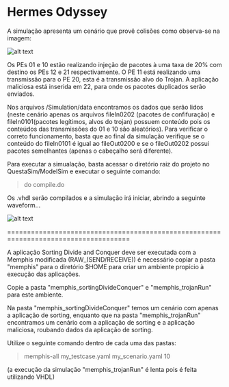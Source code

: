 # Hermes Odyssey

A simulação apresenta um cenário que provê colisões como observa-se na imagem:

![alt text](https://raw.githubusercontent.com/iacanaw/Hermes_Odyssey/master/Cenário.png)

Os PEs 01 e 10 estão realizando injeção de pacotes à uma taxa de 20% com destino os PEs 12 e 21 respectivamente.
O PE 11 está realizando uma transmissão para o PE 20, esta é a transmissão alvo do Trojan.
A aplicação maliciosa está inserida em 22, para onde os pacotes duplicados serão enviados.

Nos arquivos /Simulation/data encontramos os dados que serão lidos (neste cenário apenas os arquivos fileIn0202 (pacotes de confifuração) e fileIn0101(pacotes legítimos, alvos do trojan) possuem conteúdo pois os conteúdos das transmissões do 01 e 10 são aleatórios).
Para verificar o correto funcionamento, basta que ao final da simulação verifique se o conteúdo do fileIn0101 é igual ao fileOut0200 e se o fileOut0202 possui pacotes semelhantes (apenas o cabeçalho será diferente).

Para executar a simualação, basta acessar o diretório raiz do projeto no QuestaSim/ModelSim e executar o seguinte comando:

> do compile.do

Os .vhdl serão compilados e a simulação irá iniciar, abrindo a seguinte waveform...

![alt text](https://raw.githubusercontent.com/iacanaw/Hermes_Odyssey/master/Wave.png)


=====================================================================================

A aplicação Sorting Divide and Conquer deve ser executada com a Memphis modificada (RAW_(SEND/RECEIVE)) é necessário copiar a pasta "memphis" para o diretório $HOME para criar um ambiente propício à execução das aplicações.

Copie a pasta "memphis_sortingDivideConquer" e "memphis_trojanRun" para este ambiente.

Na pasta "memphis_sortingDivideConquer" temos um cenário com apenas a aplicação de sorting, enquanto que na pasta "memphis_trojanRun" encontramos um cenário com a aplicação de sorting e a aplicação maliciosa, roubando dados da aplicação de sorting.

Utilize o seguinte comando dentro de cada uma das pastas:

> memphis-all my_testcase.yaml my_scenario.yaml 10

(a execução da simulação "memphis_trojanRun" é lenta pois é feita utilizando VHDL)

